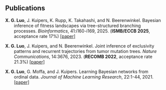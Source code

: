 ## Publications

<p style="text-indent: -2em; margin-left: 2em;">
<strong>X. G. Luo</strong>, J. Kuipers, K. Rupp, K. Takahashi, and N. Beerenwinkel. Bayesian inference of fitness landscapes via tree-structured branching processes. <em>Bioinformatics</em>, 41:i160-i169, 2025. (<strong>ISMB/ECCB 2025</strong>, acceptance rate 17%) <a href="https://doi.org/10.1093/bioinformatics/btaf193" target="_blank">[paper]</a>

<p style="text-indent: -2em; margin-left: 2em;">
<strong>X. G. Luo</strong>, J. Kuipers, and N. Beerenwinkel. Joint inference of exclusivity patterns and recurrent trajectories from tumor mutation trees. <em>Nature Communications</em>, 14:3676, 2023. (<strong>RECOMB 2022</strong>, acceptance rate 21.3%) <a href="https://www.nature.com/articles/s41467-023-39400-w" target="_blank">[paper]</a>

<p style="text-indent: -2em; margin-left: 2em;">
<strong>X. G. Luo</strong>, G. Moffa, and J. Kuipers. Learning Bayesian networks from ordinal data. <em>Journal of Machine Learning Research</em>, 22:1-44, 2021. <a href="https://jmlr.org/papers/v22/20-1338.html" target="_blank">[paper]</a>